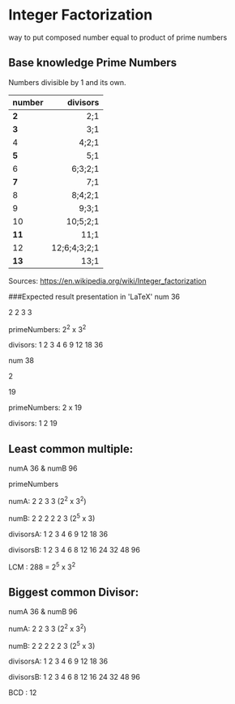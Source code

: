# Integer Factorization

way to put composed number equal to product of prime numbers 

## Base knowledge Prime Numbers
Numbers divisible by 1 and its own.

|number | divisors     | 
|:------|-------------:|
|**2**  | 2;1          |
|**3**  | 3;1          |
|4      | 4;2;1        |
|**5**  | 5;1          |
|6      | 6;3;2;1      |
|**7**  | 7;1          |
|8      | 8;4;2;1      |
|9      | 9;3;1        |
|10     | 10;5;2;1     |
|**11** | 11;1         |
|12     | 12;6;4;3;2;1 |
|**13** | 13;1         |

Sources: https://en.wikipedia.org/wiki/Integer_factorization

###Expected result presentation in 'LaTeX'
num 36

2 
2
3
3

primeNumbers: 2<sup>2</sup> x 3<sup>2</sup>

divisors: 1 2 3 4 6 9 12 18 36

num 38

2

19

primeNumbers: 2 x 19

divisors: 1 2 19



## Least common multiple:

numA 36 & numB 96 

primeNumbers

numA: 2 2 3 3 (2<sup>2</sup> x 3<sup>2</sup>)

numB: 2 2 2 2 2 3 (2<sup>5</sup> x 3)

divisorsA: 1 2 3 4 6 9 12 18 36

divisorsB: 1 2 3 4 6 8 12 16 24 32 48 96

LCM : 288 = 2<sup>5</sup> x 3<sup>2</sup>


## Biggest common Divisor:

numA 36 & numB 96

numA: 2 2 3 3 (2<sup>2</sup> x 3<sup>2</sup>)

numB: 2 2 2 2 2 3 (2<sup>5</sup> x 3)

divisorsA: 1 2 3 4 6 9 12 18 36

divisorsB: 1 2 3 4 6 8 12 16 24 32 48 96

BCD : 12


